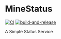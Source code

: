 # MineStatus

[![CI](https://github.com/light4/mine_status/actions/workflows/test.yaml/badge.svg)](https://github.com/light4/mine_status/actions/workflows/test.yaml)
[![build-and-release](https://github.com/light4/mine_status/actions/workflows/build-and-release.yaml/badge.svg)](https://github.com/light4/mine_status/actions/workflows/build-and-release.yaml)

A Simple Status Service

